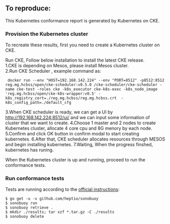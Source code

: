 ## To reproduce:
This Kubernetes conformance report is generated by Kubernetes on CKE.

### Provision the Kubernetes cluster
To recreate these results, first you need to create a Kubernetes cluster on CKE.

Run CKE, Follow below installation to install the latest CKE release.  
1.CKE is depending on Mesos, please install Mesos cluster.  
2.Run CKE Scheduler , example command as:
```shell
 docker run --env "HOST=192.168.142.224" --env "PORT=8512" -p8512:8512 reg.mg.hcbss/open/cke-scheduler:v0.5.0 /cke-scheduler/cke-scheduler -name cke-test -roles cke -k8s_executor cke-k8s-exec -k8s_node_image 'reg.mg.hcbss/open/cke-k8s-wrapper:v0.5' -k8s_registry_cert=./reg.mg.hcbss/reg.mg.hcbss.crt  -k8s_config_path=./default_cfg
```
3.When CKE scheduler is ready, we can get a UI by http://192.168.142.224:8512/ui/ and we can input some information of cluster that we want to create.
4.Choose 1 master and 2 nodes to create Kubernetes cluster, allocate 4 core cpu and 8G menory by each node.
5.Confirm and click OK button in confirm modal to start creating kubernetes.
6.After that, CKE scheduler allocates resources through MESOS and begin installing kubernetes.
7.Waiting, When the progress finshed, kubernetes has runing.

When the Kubernetes cluster is up and running, proceed to run the conformance tests.

### Run conformance tests
Tests are running according to the [official instructions](https://github.com/cncf/k8s-conformance/blob/master/instructions.md):
```shell
$ go get -u -v github.com/heptio/sonobuoy
$ sonobuoy run
$ sonobuoy retrieve .
$ mkdir ./results; tar xzf *.tar.gz -C ./results
$ sonobuoy delete
```